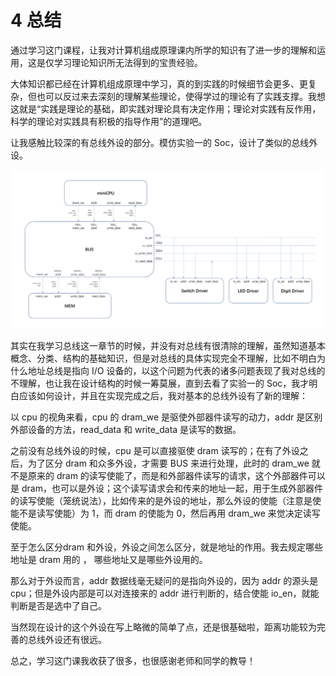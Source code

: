 # 4 总结

通过学习这门课程，让我对计算机组成原理课内所学的知识有了进一步的理解和运用，这是仅学习理论知识所无法得到的宝贵经验。

大体知识都已经在计算机组成原理中学习，真的到实践的时候细节会更多、更复杂，但也可以反过来去深刻的理解某些理论，使得学过的理论有了实践支撑。我想这就是“实践是理论的基础，即实践对理论具有决定作用；理论对实践有反作用，科学的理论对实践具有积极的指导作用”的道理吧。

让我感触比较深的有总线外设的部分。模仿实验一的 Soc，设计了类似的总线外设。

![总线外设规划图](../_images/%E6%80%BB%E7%BA%BF%E5%A4%96%E8%AE%BE%E8%A7%84%E5%88%92%E5%9B%BE.png)

其实在我学习总线这一章节的时候，并没有对总线有很清除的理解，虽然知道基本概念、分类、结构的基础知识，但是对总线的具体实现完全不理解，比如不明白为什么地址总线是指向 I/O 设备的，以这个问题为代表的诸多问题表现了我对总线的不理解，也让我在设计结构的时候一筹莫展，直到去看了实验一的 Soc，我才明白应该如何设计，并且在实现完成之后，我对基本的总线外设有了新的理解：

以 cpu 的视角来看，cpu 的 dram_we 是驱使外部器件读写的动力，addr 是区别外部设备的方法，read_data 和 write_data 是读写的数据。

之前没有总线外设的时候，cpu 是可以直接驱使 dram 读写的；在有了外设之后，为了区分 dram 和众多外设，才需要 BUS 来进行处理，此时的 dram_we 就不是原来的 dram 的读写使能了，而是和外部器件读写的请求，这个外部器件可以是 dram，也可以是外设；这个读写请求会和传来的地址一起，用于生成外部器件的读写使能（笼统说法），比如传来的是外设的地址，那么外设的使能（注意是使能不是读写使能）为 1，而 dram 的使能为 0，然后再用 dram_we 来觉决定读写使能。

至于怎么区分dram 和外设，外设之间怎么区分，就是地址的作用。我去规定哪些地址是 dram 用的 ， 哪些地址又是哪些外设用的。

那么对于外设而言，addr 数据线毫无疑问的是指向外设的，因为 addr 的源头是 cpu；但是外设内部是可以对连接来的 addr 进行判断的，结合使能 io_en，就能判断是否是选中了自己。

当然现在设计的这个外设在写上略微的简单了点，还是很基础啦，距离功能较为完善的总线外设还有很远。

总之，学习这门课我收获了很多，也很感谢老师和同学的教导！